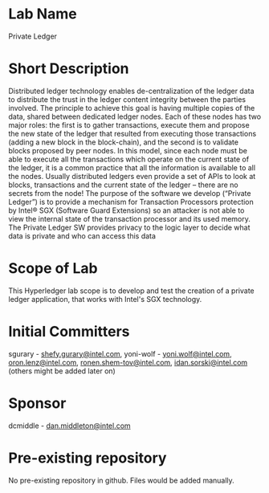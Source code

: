 # Lab Name
Private Ledger

# Short Description
Distributed ledger technology enables de-centralization of the ledger data to distribute the trust in the ledger content integrity between the parties involved. The principle to achieve this goal is having multiple copies of the data, shared between dedicated ledger nodes. Each of these nodes has two major roles: the first is to gather transactions, execute them and propose the new state of the ledger that resulted from executing those transactions (adding a new block in the block-chain), and the second is to validate blocks proposed by peer nodes. In this model, since each node must be able to execute all the transactions which operate on the current state of the ledger, it is a common practice that all the information is available to all the nodes. Usually distributed ledgers even provide a set of APIs to look at blocks, transactions and the current state of the ledger – there are no secrets from the node! 
The purpose of the software we develop (“Private Ledger”) is to provide a mechanism for Transaction Processors protection by Intel® SGX (Software Guard Extensions) so an attacker is not able to view the internal state of the transaction processor and its used memory. The Private Ledger SW provides privacy to the logic layer to decide what data is private and who can access this data
 
 

# Scope of Lab
This Hyperledger lab scope is to develop and test the creation of a private ledger application, that works with Intel's SGX technology.

# Initial Committers
sgurary - shefy.gurary@intel.com, yoni-wolf - yoni.wolf@intel.com, oron.lenz@intel.com, ronen.shem-tov@intel.com, idan.sorski@intel.com (others might be added later on)

# Sponsor
dcmiddle  - dan.middleton@intel.com

# Pre-existing repository
No pre-existing repository in github. Files would be added manually. 
